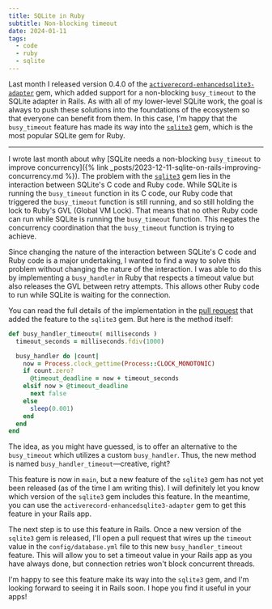 ```yaml
---
title: SQLite in Ruby
subtitle: Non-blocking timeout
date: 2024-01-11
tags:
  - code
  - ruby
  - sqlite
---
```


Last month I released version 0.4.0 of the [`activerecord-enhancedsqlite3-adapter`](https://rubygems.org/gems/activerecord-enhancedsqlite3-adapter) gem, which added support for a non-blocking `busy_timeout` to the SQLite adapter in Rails. As with all of my lower-level SQLite work, the goal is always to push these solutions into the foundations of the ecosystem so that everyone can benefit from them. In this case, I'm happy that the `busy_timeout` feature has made its way into the [`sqlite3`](https://github.com/sparklemotion/sqlite3-ruby) gem, which is the most popular SQLite gem for Ruby.

<!--/summary-->

- - -

I wrote last month about why [SQLite needs a non-blocking `busy_timeout` to improve concurrency]({% link _posts/2023-12-11-sqlite-on-rails-improving-concurrency.md %}). The problem with the [`sqlite3`](https://github.com/sparklemotion/sqlite3-ruby) gem lies in the interaction between SQLite's C code and Ruby code. While SQLite is running the `busy_timeout` function in its C code, our Ruby code that triggered the `busy_timeout` function is still running, and so still holding the lock to Ruby's GVL (Global VM Lock). That means that no other Ruby code can run while SQLite is running the `busy_timeout` function. This negates the concurrency coordination that the `busy_timeout` function is trying to achieve.

Since changing the nature of the interaction between SQLite's C code and Ruby code is a major undertaking, I wanted to find a way to solve this problem without changing the nature of the interaction. I was able to do this by implementing a `busy_handler` in Ruby that respects a timeout value but also releases the GVL between retry attempts. This allows other Ruby code to run while SQLite is waiting for the connection.

You can read the full details of the implementation in the [pull request](https://github.com/sparklemotion/sqlite3-ruby/pull/456) that added the feature to the `sqlite3` gem. But here is the method itself:

```ruby
def busy_handler_timeout=( milliseconds )
  timeout_seconds = milliseconds.fdiv(1000)

  busy_handler do |count|
    now = Process.clock_gettime(Process::CLOCK_MONOTONIC)
    if count.zero?
      @timeout_deadline = now + timeout_seconds
    elsif now > @timeout_deadline
      next false
    else
      sleep(0.001)
    end
  end
end
```

The idea, as you might have guessed, is to offer an alternative to the `busy_timeout` which utilizes a custom `busy_handler`. Thus, the new method is named `busy_handler_timeout`—creative, right?

This feature is now in `main`, but a new feature of the `sqlite3` gem has not yet been released (as of the time I am writing this). I will definitely let you know which version of the `sqlite3` gem includes this feature. In the meantime, you can use the `activerecord-enhancedsqlite3-adapter` gem to get this feature in your Rails app.

The next step is to use this feature in Rails. Once a new version of the `sqlite3` gem is released, I'll open a pull request that wires up the `timeout` value in the `config/database.yml` file to this new `busy_handler_timeout` feature. This will allow you to set a timeout value in your Rails app as you have always done, but connection retries won't block concurrent threads.

I'm happy to see this feature make its way into the `sqlite3` gem, and I'm looking forward to seeing it in Rails soon. I hope you find it useful in your apps!

